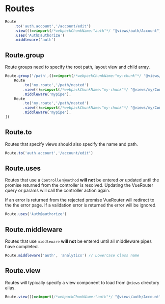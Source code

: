 # Routes

```javascript
Route
    .to('auth.account','/account/edit')
    .view(()=>import(/*webpackChunkName:"auth"*/ "@views/auth/Account"))
    .uses('Auth@authorize')
    .middleware('auth')
```

## Route.group

Route groups need to specify the root path, layout view and child array.

```javascript
Route.group('/path',()=>import(/*webpackChunkName:"my-chunk"*/ "@views/my/Layout"), [
    Route
        .to('my.route','/path/nested')
        .view(()=>import(/*webpackChunkName:"my-chunk"*/ "@views/my/Comp"))
        .middleware('mypipe'),
    Route
        .to('my.route','/path/nested')
        .view(()=>import(/*webpackChunkName:"my-chunk"*/ "@views/my/Comp"))
        .middleware('mypipe'),
])
```

## Route.to

Routes that specify views should also specify the name and path.

```javascript
Route.to('auth.account','/account/edit')
```

## Route.uses

Routes that use a `Controller@method` **will not** be entered _or_ updated until the promise returned from 
the controller is resolved. Updating the VueRouter query or params will call the controller action again.

If an error is returned from the rejected promise VueRouter will redirect to the the error page.
If a validation error is returned the error will be ignored.

```javascript
Route.uses('Auth@authorize')
```


## Route.middleware

Routes that use `middleware` **will not** be entered until all middleware pipes have completed.

```javascript
Route.middleware('auth', 'analytics') // Lowercase Class name
```

## Route.view

Routes will typically specify a view component to load from `@views` directory alias.

```javascript
Route.view(()=>import(/*webpackChunkName:"auth"*/ "@views/auth/Account"))
```
